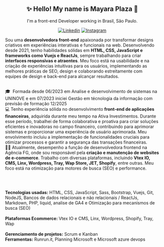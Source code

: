 <div align="center">      
<h2>✨ Hello! My name is Mayara Plaza 🌸     </br></h2>               
              
I'm a front-end Developer working in Brasil, São Paulo.</br>    
      
[![Linkedin](https://img.shields.io/badge/LinkedIn-0077B5?style=for-the-badge&logo=linkedin&logoColor=white)](https://www.linkedin.com/in/mayaraplaza/)
[![Instagram](https://img.shields.io/badge/Instagram-E4405F?style=for-the-badge&logo=instagram&logoColor=white)](https://instagram.com/macristinee) 
 </div>   

Sou uma <strong>desenvolvedora front-end</strong> apaixonada por transformar designs criativos em experiências interativas e funcionais na web. Desenvolvendo desde 2021, tenho habilidades sólidas em <strong>HTML, CSS, JavaScript e frameworks como Vuejs e ReactJs</strong>, sempre trabalhando para criar <strong>interfaces responsivas e atraentes</strong>. Meu foco está na usabilidade e na criação de experiências intuitivas para os usuários, implementando as melhores práticas de SEO, design e colaborando estreitamente com equipes de design e back-end para alcançar resultados.
  
<br>
🎓&nbsp; Formada desde 06/2023 em Analise e desenvolvimento de sistemas na UNINOVE e em 07/2023 iniciei Gestão em técnologia da informação com previsão de formação 12/2025 <br/>
💻 Tenho experiência sólida no desenvolvimento <strong>front-end de aplicações financeiras</strong>, adquirida durante meu tempo na Ativa Investimentos. Durante esse período, trabalhei de forma colaborativa e proativa para criar soluções eficientes e inovadoras no campo financeiro, contribuindo para aprimorar sistemas e proporcionar uma experiência de usuário aprimorada. Meu envolvimento incluiu a implementação de funcionalidades cruciais para otimizar processos e garantir a segurança das transações financeiras.<br> 
👩‍💻 Atualmente, desempenho a função de desenvolvedora frontend na Agência FG, onde sou responsável pela <strong>criação e manutenção de websites de e-commerce</strong>. Trabalho com diversas plataformas, incluindo <strong>Vtex IO, CMS, Linx, Wordpress, Tray, Wap Store, JET, Shopify</strong>, entre outras. Meu foco está na otimização para motores de busca (SEO) e performance.

<br><br>

<strong>Tecnologias usadas:</strong> HTML, CSS, JavaScript, Sass, Bootstrap, Vuejs, Git, NodeJS, Bancos de dados relacionais e não relacionais / ReactJs, Markdown, PHP, liquid, analise de GA4 e Otimização para mecanismos de busca (SEO)
<br><br> 
<strong>Plataformas Ecommerce: </strong>Vtex IO e CMS, Linx, Wordpress, Shopify, Tray, Wap
<br><br>
<strong>Gerenciamento de projetos:</strong> Scrum e Kanban<br>
<strong>Ferramentas:</strong> Runrun.it, Planning Microsoft e Microsoft azure devops

</div>



